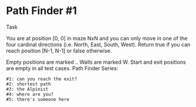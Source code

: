 # Path Finder #1

Task

You are at position [0, 0] in maze NxN and you can only move in one of the four cardinal directions (i.e. North, East, South, West). Return true if you can reach position [N-1, N-1] or false otherwise.

Empty positions are marked .. Walls are marked W. Start and exit positions are empty in all test cases.
Path Finder Series:

    #1: can you reach the exit?
    #2: shortest path
    #3: the Alpinist
    #4: where are you?
    #5: there's someone here

